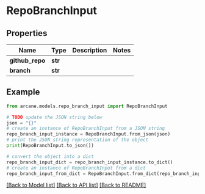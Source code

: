 # RepoBranchInput


## Properties

Name | Type | Description | Notes
------------ | ------------- | ------------- | -------------
**github_repo** | **str** |  | 
**branch** | **str** |  | 

## Example

```python
from arcane.models.repo_branch_input import RepoBranchInput

# TODO update the JSON string below
json = "{}"
# create an instance of RepoBranchInput from a JSON string
repo_branch_input_instance = RepoBranchInput.from_json(json)
# print the JSON string representation of the object
print(RepoBranchInput.to_json())

# convert the object into a dict
repo_branch_input_dict = repo_branch_input_instance.to_dict()
# create an instance of RepoBranchInput from a dict
repo_branch_input_from_dict = RepoBranchInput.from_dict(repo_branch_input_dict)
```
[[Back to Model list]](../README.md#documentation-for-models) [[Back to API list]](../README.md#documentation-for-api-endpoints) [[Back to README]](../README.md)


